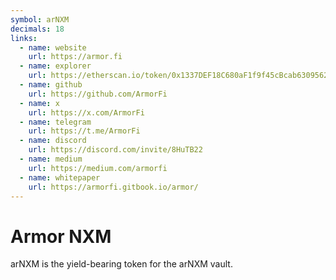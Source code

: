 ```yaml
---
symbol: arNXM
decimals: 18
links:
  - name: website
    url: https://armor.fi
  - name: explorer
    url: https://etherscan.io/token/0x1337DEF18C680aF1f9f45cBcab6309562975b1dD
  - name: github
    url: https://github.com/ArmorFi
  - name: x
    url: https://x.com/ArmorFi
  - name: telegram
    url: https://t.me/ArmorFi
  - name: discord
    url: https://discord.com/invite/8HuTB22
  - name: medium
    url: https://medium.com/armorfi
  - name: whitepaper
    url: https://armorfi.gitbook.io/armor/
---
```


# Armor NXM

arNXM is the yield-bearing token for the arNXM vault.

